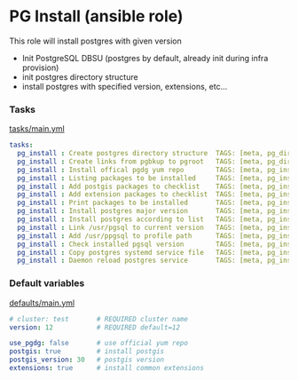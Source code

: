 # PG Install (ansible role)

This role will install postgres with given version
* Init PostgreSQL DBSU (postgres by default, already init during infra provision)
* init postgres directory structure
* install postgres with specified version, extensions, etc...

### Tasks

[tasks/main.yml](tasks/main.yml)

```yaml
tasks:
  pg_install : Create postgres directory structure	TAGS: [meta, pg_directory]
  pg_install : Create links from pgbkup to pgroot	TAGS: [meta, pg_directory]
  pg_install : Install offical pgdg yum repo		TAGS: [meta, pg_install]
  pg_install : Listing packages to be installed		TAGS: [meta, pg_install]
  pg_install : Add postgis packages to checklist	TAGS: [meta, pg_install]
  pg_install : Add extension packages to checklist	TAGS: [meta, pg_install]
  pg_install : Print packages to be installed		TAGS: [meta, pg_install]
  pg_install : Install postgres major version		TAGS: [meta, pg_install]
  pg_install : Install postgres according to list	TAGS: [meta, pg_install]
  pg_install : Link /usr/pgsql to current version	TAGS: [meta, pg_install]
  pg_install : Add /usr/ppgsql to profile path		TAGS: [meta, pg_install]
  pg_install : Check installed pgsql version		TAGS: [meta, pg_install]
  pg_install : Copy postgres systemd service file	TAGS: [meta, pg_install]
  pg_install : Daemon reload postgres service		TAGS: [meta, pg_install]
```

### Default variables

[defaults/main.yml](defaults/main.yml)

```yaml
# cluster: test       # REQUIRED cluster name
version: 12           # REQUIRED default=12

use_pgdg: false       # use official yum repo
postgis: true         # install postgis
postgis_version: 30   # postgis version
extensions: true      # install common extensions
```